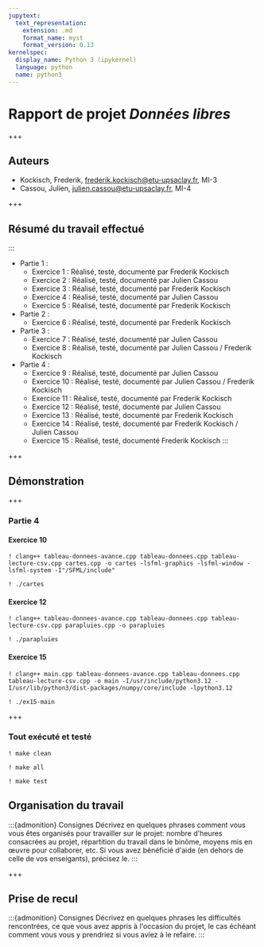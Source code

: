 ```yaml
---
jupytext:
  text_representation:
    extension: .md
    format_name: myst
    format_version: 0.13
kernelspec:
  display_name: Python 3 (ipykernel)
  language: python
  name: python3
---
```


# Rapport de projet *Données libres*
+++

## Auteurs

- Kockisch, Frederik, frederik.kockisch@etu-upsaclay.fr, MI-3
- Cassou, Julien, julien.cassou@etu-upsaclay.fr, MI-4

+++

## Résumé du travail effectué
:::
- Partie 1 :
  - Exercice 1 : Réalisé, testé, documenté par Frederik Kockisch
  - Exercice 2 : Réalisé, testé, documenté par Julien Cassou
  - Exercice 3 : Réalisé, testé, documenté par Frederik Kockisch
  - Exercice 4 : Réalisé, testé, documenté par Julien Cassou
  - Exercice 5 : Réalisé, testé, documenté par Frederik Kockisch
- Partie 2 : 
  - Exercice 6 : Réalisé, testé, documenté par Frederik Kockisch
- Partie 3 :
  - Exercice 7 : Réalisé, testé, documenté par Julien Cassou
  - Exercice 8 : Réalisé, testé, documenté par Julien Cassou / Frederik Kockisch
- Partie 4 :
  - Exercice 9 : Réalisé, testé, documenté par Julien Cassou
  - Exercice 10 : Réalisé, testé, documenté par Julien Cassou / Frederik Kockisch
  - Exercice 11 : Réalisé, testé, documenté par Frederik Kockisch
  - Exercice 12 : Réalisé, testé, documenté par Julien Cassou
  - Exercice 13 : Réalisé, testé, documenté par Frederik Kockisch
  - Exercice 14 : Réalisé, testé, documenté par Frederik Kockisch / Julien Cassou
  - Exercice 15 : Réalisé, testé, documenté Frederik Kockisch
:::

+++

## Démonstration
+++

### Partie 4

#### Exercice 10

```{code-cell}
! clang++ tableau-donnees-avance.cpp tableau-donnees.cpp tableau-lecture-csv.cpp cartes.cpp -o cartes -lsfml-graphics -lsfml-window -lsfml-system -I"/SFML/include"
```

```{code-cell}
! ./cartes
```

#### Exercice 12

```{code-cell}
! clang++ tableau-donnees-avance.cpp tableau-donnees.cpp tableau-lecture-csv.cpp parapluies.cpp -o parapluies
```

```{code-cell}
! ./parapluies
```

#### Exercice 15

```{code-cell}
! clang++ main.cpp tableau-donnees-avance.cpp tableau-donnees.cpp tableau-lecture-csv.cpp -o main -I/usr/include/python3.12 -I/usr/lib/python3/dist-packages/numpy/core/include -lpython3.12
```

```{code-cell}
! ./ex15-main
```
+++

### Tout exécuté et testé

```{code-cell}
! make clean
```

```{code-cell}
! make all
```

```{code-cell}
! make test
```

## Organisation du travail

:::{admonition} Consignes
Décrivez en quelques phrases comment vous vous êtes organisés pour
travailler sur le projet: nombre d'heures consacrées au projet,
répartition du travail dans le binôme, moyens mis en œuvre pour
collaborer, etc. Si vous avez bénéficié d'aide (en dehors de celle de
vos enseigants), précisez le.
:::

+++

## Prise de recul

:::{admonition} Consignes
Décrivez en quelques phrases les difficultés rencontrées, ce que vous
avez appris à l'occasion du projet, le cas échéant comment vous vous y
prendriez si vous aviez à le refaire.
:::

